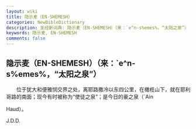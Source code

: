 ```yaml
---
layout: wiki
title: 隐示麦（EN-SHEMESH）
categories: NewBibleDictionary
description: 圣经新词典: 隐示麦（EN-SHEMESH）（来：`e^n-s%emes%，“太阳之泉”）
keywords: 隐示麦, EN-SHEMESH
comments: false
---
```


## 隐示麦（EN-SHEMESH）（来：`e^n-s%emes%，“太阳之泉”）

　　位于犹大和便雅悯交界之处，离耶路撒冷以东四公里，在橄榄山下，就在耶利哥路的南面；现今有时被称为“使徒之泉”；是今日的豪之泉（`Ain

Haud）。

J.D.D.








